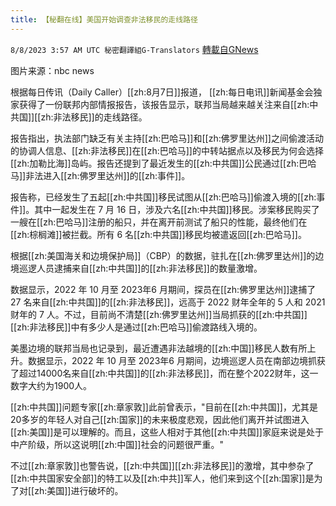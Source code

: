 ```yaml
---
title: 【秘翻在线】美国开始调查非法移民的走线路径
---
```

`8/8/2023 3:57 AM UTC 秘密翻譯組G-Translators` [轉載自GNews](https://gnews.org/articles/1534285)

图片来源：nbc news

根据每日传讯（Daily Caller）[[zh:8月7日]]报道， [[zh:每日电讯]]新闻基金会独家获得了一份联邦内部情报报告，该报告显示，联邦当局越来越关注来自[[zh:中共国]][[zh:非法移民]]的走线路径。

报告指出，执法部门缺乏有关主持[[zh:巴哈马]]和[[zh:佛罗里达州]]之间偷渡活动的协调人信息、[[zh:非法移民]]在[[zh:巴哈马]]的中转站据点以及移民为何会选择[[zh:加勒比海]]岛屿。报告还提到了最近发生的[[zh:中共国]]公民通过[[zh:巴哈马]]非法进入[[zh:佛罗里达州]]的[[zh:事件]]。

报告称，已经发生了五起[[zh:中共国]]移民试图从[[zh:巴哈马]]偷渡入境的[[zh:事件]]。其中一起发生在 7 月 16 日，涉及六名[[zh:中共国]]移民。涉案移民购买了一艘在[[zh:巴哈马]]注册的船只，并在离开前测试了船只的性能，最终他们在[[zh:棕榈滩]]被拦截。所有 6 名[[zh:中共国]]移民均被遣返回[[zh:巴哈马]]。

根据[[zh:美国海关和边境保护局]]（CBP）的数据，驻扎在[[zh:佛罗里达州]]的边境巡逻人员逮捕来自[[zh:中共国]]的[[zh:非法移民]]的数量激增。

数据显示，2022 年 10 月至 2023年6 月期间，探员在[[zh:佛罗里达州]]逮捕了 27 名来自[[zh:中共国]]的[[zh:非法移民]]，远高于 2022 财年全年的 5 人和 2021 财年的 7 人。不过，目前尚不清楚[[zh:佛罗里达州]]当局抓获的[[zh:中共国]][[zh:非法移民]]中有多少人是通过[[zh:巴哈马]]偷渡路线入境的。

美墨边境的联邦当局也记录到，最近遭遇非法越境的[[zh:中国]]移民人数有所上升。数据显示，2022 年 10 月至 2023年6 月期间，边境巡逻人员在南部边境抓获了超过14000名来自[[zh:中共国]]的[[zh:非法移民]]，而在整个2022财年，这一数字大约为1900人。

[[zh:中共国]]问题专家[[zh:章家敦]]此前曾表示，"目前在[[zh:中共国]]，尤其是20多岁的年轻人对自己[[zh:国家]]的未来极度悲观，因此他们离开并试图进入[[zh:美国]]是可以理解的。而且，这些人相对于其他[[zh:中共国]]家庭来说是处于中产阶级，所以这说明[[zh:中国]]社会的问题很严重。"

不过[[zh:章家敦]]也警告说，[[zh:中共国]][[zh:非法移民]]的激增，其中参杂了[[zh:中共国家安全部]]的特工以及[[zh:中共]]军人，他们来到这个[[zh:国家]]是为了对[[zh:美国]]进行破坏的。
